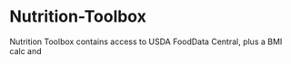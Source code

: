# Nutrition-Toolbox
Nutrition Toolbox contains access to USDA FoodData Central, plus a BMI calc and 
